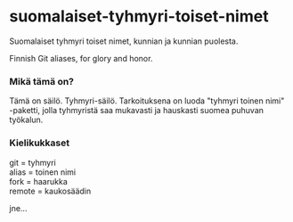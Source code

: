 suomalaiset-tyhmyri-toiset-nimet
================================

Suomalaiset tyhmyri toiset nimet, kunnian ja kunnian puolesta.

Finnish Git aliases, for glory and honor.

### Mikä tämä on?

Tämä on säilö. Tyhmyri-säilö. Tarkoituksena on luoda "tyhmyri toinen nimi" -paketti,
jolla tyhmyristä saa mukavasti ja hauskasti suomea puhuvan työkalun.

### Kielikukkaset

git = tyhmyri  
alias = toinen nimi  
fork = haarukka  
remote = kaukosäädin  

jne...
